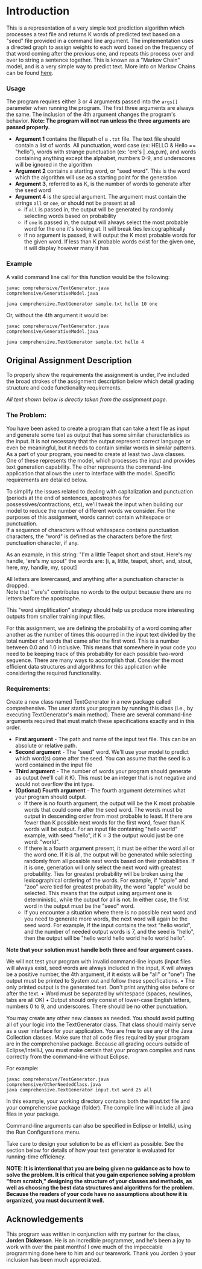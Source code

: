 # Introduction

This is a representation of a very simple text prediction algorithm which processes a 
text file and returns K words of predicted text based on a "seed" file provided in a command line argument. 
The implementation uses a directed graph to assign weights to each word based on the frequency of that word 
coming after the previous one, and repeats this process over and over to string a sentence together. 
This is known as a "Markov Chain" model, and is a very simple way to predict text. 
More info on Markov Chains can be found [here](https://en.wikipedia.org/wiki/Markov_chain).

### Usage

The program requires either 3 or 4 arguments passed into the `args[]` parameter when running the program.
The first three arguments are always the same. The inclusion of the 4th argument changes the program's behavior. 
**Note: The program will not run unless the three arguments are passed properly.**
- **Argument 1** contains the filepath of a `.txt` file. The text file should contain a list of words. All punctuation, 
    word case (ex: HELLO & Hello == "hello"),
    words with strange punctuation (ex: 'ere's | .ea,p.m), and words containing anything except the alphabet,
    numbers 0-9, and underscores will be ignored in the algorithm
- **Argument 2** contains a starting word, or "seed word". This is the word which the algorithm will use as 
    a starting point for the generation
- **Argument 3**, referred to as K, is the number of words to generate after the seed word
- **Argument 4** is the special argument. The argument must contain the strings `all` or `one`, or should not be present at all
  - if `all` is passed in, the output will be generated by randomly selecting words based on probability
  - if `one` is passed in, the output will always select the most probable word for the one it's looking at. 
  It will break ties lexicographically
  - if no argument is passed, it will output the K most probable words for the given word. 
  If less than K probable words exist for the given one, it will display however many it has
### Example

A valid command line call for this function would be the following:

`javac comprehensive/TextGenerator.java comprehensive/GenerativeModel.java`


`java comprehensive.TextGenerator sample.txt hello 10 one`

Or, without the 4th argument it would be:

`javac comprehensive/TextGenerator.java comprehensive/GenerativeModel.java`


`java comprehensive.TextGenerator sample.txt hello 4`


## Original Assignment Description
To properly show the requirements the assignment is under, I've included the broad strokes of the assignment 
description below which detail grading structure and code functionality requirements.

_All text shown below is directly taken from the assignment page._
### The Problem:

You have been asked to create a program that can take a text file as input and generate some text as output that has some similar characteristics as the input. 
It is not necessary that the output represent correct language or even be meaningful, but it needs to contain similar words in similar patterns. 
As a part of your program, you need to create at least two Java classes. One of these represents the model, which processes the input and provides text generation capability. 
The other represents the command-line application that allows the user to interface with the model. Specific requirements are detailed below.

To simplify the issues related to dealing with capitalization and  punctuation (periods at the end of sentences, apostrophes for possessives/contractions, etc), 
we'll tweak the input when building our model to reduce the number of different words we consider.  For the purposes of this assignment, words cannot contain whitespace or punctuation.  
If a sequence of characters without whitespace contains punctuation characters, the "word" is defined as the characters before the first punctuation character, if any.

As an example, in this string: "I'm a little Teapot short and stout.  Here's my handle, 'ere's my spout" the words are:
[i, a, little, teapot, short, and, stout, here, my, handle, my, spout]

All letters are lowercased, and anything after a punctuation character is dropped.  
Note that "'ere's" contributes no words to the output because there are no letters before the apostrophe.

This "word simplification" strategy should help us produce more interesting outputs from smaller training input files.

For this assignment, we are defining the probability of a word coming after another as the number of times this occurred in the input text 
divided by the total number of words that came after the first word. This is a number between 0.0 and 1.0 inclusive. 
This means that somewhere in your code you need to be keeping track of this probability for each possible two-word sequence. 
There are many ways to accomplish that. Consider the most efficient data structures and algorithms for this application while considering the required functionality.


### Requirements:

Create a new class named TextGenerator in a new package called comprehensive. The user starts your program by running this class (i.e., by executing TextGenerator's main method). There are several command-line arguments required that must match these specifications exactly and in this order.
- **First argument** - The path and name of the input text file. This can be an absolute or relative path.
- **Second argument** - The "seed" word.  We'll use your model to predict which word(s) come after the seed.  You can assume that the seed is a word contained in the input file
- **Third argument** - The number of words your program should generate as output (we'll call it K). This must be an integer that is not negative and would not overflow the int type.
- **(Optional) Fourth argument** - The fourth argument determines what your program should output.
  - If there is no fourth argument, the output will be the K most probable words that could come after the seed word. The words must be output in descending order from most probable to least. If there are fewer than K possible next words for the first word, fewer than K words will be output. For an input file containing "hello world" example, with seed "hello", if K = 3 the output would just be one word: "world".
  - If there is a fourth argument present, it must be either the word all or the word one. If it is all, the output will be generated while selecting randomly from all possible next words based on their probabilities. If it is one, generation will only select the next word with greatest probability. Ties for greatest probability will be broken using the lexicographical ordering of the words. For example, if "apple" and "zoo" were tied for greatest probability, the word "apple" would be selected. This means that the output using argument one is deterministic, while the output for all is not. In either case, the first word in the output must be the "seed" word.
  - If you encounter a situation where there is no possible next word and you need to generate more words, the next word will again be the seed word. For example, If the input contains the text "hello world", and the number of needed output words is 7, and the seed is "hello", then the output will be "hello world hello world hello world hello".

**Note that your solution must handle both three and four argument cases.**

 

We will not test your program with invalid command-line inputs (input files will always exist, seed words are always included in the input, K will always be a positive number, the 4th argument, if it exists will be "all" or "one")
The output must be printed to System.out and follow these specifications.
      • The only printed output is the generated text. Don't print anything else before or after the text.
      • Word must be separated by whitespace (spaces, newlines, tabs are all OK)
      • Output should only consist of lower-case English letters, numbers 0 to 9, and underscores. There should be no other punctuation.

 

  You may create any other new classes as needed. You should avoid putting all of your logic into the TextGenerator class. That class should mainly serve as a user interface for your application. You are free to use any of the Java Collection classes. Make sure that all code files required by your program are in the comprehensive package.
  Because all grading occurs outside of Eclipse/IntelliJ, you must make certain that your program compiles and runs correctly from the command-line without Eclipse. 
    
  For example:

    javac comprehensive/TextGenerator.java comprehensive/OtherNeededClass.java  
    java comprehensive.TextGenerator input.txt word 25 all

  In this example, your working directory contains both the input.txt file and your comprehensive package (folder). The compile line will include all .java files in your package.

  Command-line arguments can also be specified in Eclipse or IntelliJ, using the Run Configurations menu.

  Take care to design your solution to be as efficient as possible.  See the section below for details of how your text generator is evaluated for running-time efficiency.

**NOTE: It is intentional that you are being given no guidance as to how to solve the problem. It is critical that you gain experience solving a problem "from scratch," designing the structure of your classes and methods, as well as choosing the best data structures and algorithms for the problem. Because the readers of your code have no assumptions about how it is organized, you must document it well.**


## Acknowledgements

This program was written in conjunction with my partner for the class, **Jorden Dickerson**. 
He is an incredible programmer, and he's been a joy to work with over the past months! 
I owe much of the impeccable programming done here to him and our teamwork.
Thank you Jorden :) your inclusion has been much appreciated.
